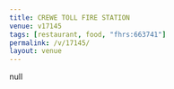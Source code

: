 ```yaml
---
title: CREWE TOLL FIRE STATION
venue: v17145
tags: [restaurant, food, "fhrs:663741"]
permalink: /v/17145/
layout: venue
---
```

null